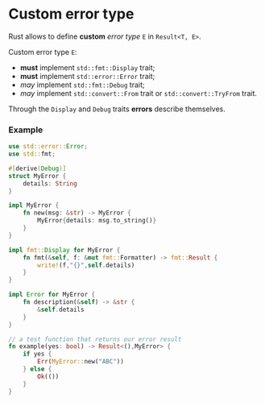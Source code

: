 # Custom error type
Rust allows to define **custom** *error type* ``E`` in ``Result<T, E>``.<br>

Custom error type ``E``:
- **must** implement ``std::fmt::Display`` trait;
- **must** implement ``std::error::Error`` trait;
- *may* implement ``std::fmt::Debug`` trait;
- *may* implement ``std::convert::From`` trait or ``std::convert::TryFrom`` trait.

Through the ``Display`` and ``Debug`` traits **errors** describe themselves.

### Example
```Rust
use std::error::Error;
use std::fmt;

#[derive(Debug)]
struct MyError {
    details: String
}

impl MyError {
    fn new(msg: &str) -> MyError {
        MyError{details: msg.to_string()}
    }
}

impl fmt::Display for MyError {
    fn fmt(&self, f: &mut fmt::Formatter) -> fmt::Result {
        write!(f,"{}",self.details)
    }
}

impl Error for MyError {
    fn description(&self) -> &str {
        &self.details
    }
}

// a test function that returns our error result
fn example(yes: bool) -> Result<(),MyError> {
    if yes {
        Err(MyError::new("ABC"))
    } else {
        Ok(())
    }
}
```